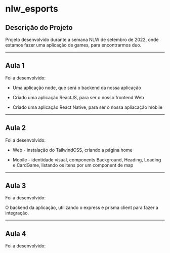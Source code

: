 # nlw_esports

## Descrição do Projeto
Projeto desenvolvido durante a semana NLW de setembro de  2022, onde estamos fazer uma aplicação de games, para encontrarmos duo.

---

## Aula 1
Foi a desenvolvido:

- Uma aplicação node, que será o backend da nossa aplicação

- Criado uma aplicação ReactJS, para ser o nosso frontend Web

- Criado uma aplicação React Native, para ser o nossa apliacação mobile

---


## Aula 2

Foi a desenvolvido:

- Web - instalação do TailwindCSS, criando a página home

- Mobile - identidade visual, components Background,  Heading, Loading e CardGame, listando os itens por um component de map

---
## Aula 3
Foi a desenvolvido:

O backend da aplicação, utilizando o express e prisma client para fazer a integração.

---
## Aula 4
Foi a desenvolvido:
